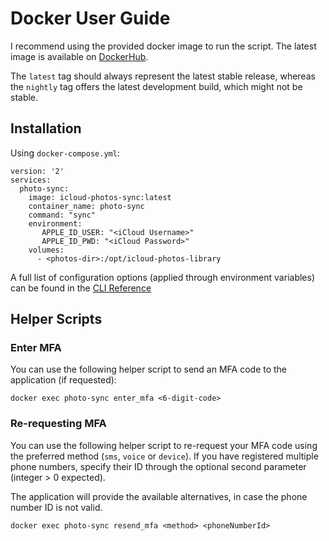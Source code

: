 # Docker User Guide
I recommend using the provided docker image to run the script. The latest image is available on [DockerHub](https://hub.docker.com/r/steilerdev/icloud-photos-sync).

The `latest` tag should always represent the latest stable release, whereas the `nightly` tag offers the latest development build, which might not be stable.

## Installation
Using `docker-compose.yml`:
```
version: '2'
services:
  photo-sync:
    image: icloud-photos-sync:latest
    container_name: photo-sync
    command: "sync"
    environment:
       APPLE_ID_USER: "<iCloud Username>"
       APPLE_ID_PWD: "<iCloud Password>"
    volumes:
      - <photos-dir>:/opt/icloud-photos-library
```

A full list of configuration options (applied through environment variables) can be found in the [CLI Reference](https://steilerdev.github.io/icloud-photos-sync/user-guides/cli/)

## Helper Scripts

### Enter MFA
You can use the following helper script to send an MFA code to the application (if requested):
```
docker exec photo-sync enter_mfa <6-digit-code>
```

### Re-requesting MFA
You can use the following helper script to re-request your MFA code using the preferred method (`sms`, `voice` or `device`). If you have registered multiple phone numbers, specify their ID through the optional second parameter (integer > 0 expected).

The application will provide the available alternatives, in case the phone number ID is not valid.

```
docker exec photo-sync resend_mfa <method> <phoneNumberId>
```
